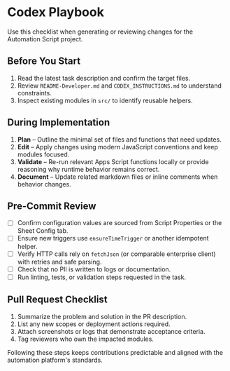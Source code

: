 # Codex Playbook

Use this checklist when generating or reviewing changes for the Automation
Script project.

## Before You Start

1. Read the latest task description and confirm the target files.
2. Review `README-Developer.md` and `CODEX_INSTRUCTIONS.md` to understand
   constraints.
3. Inspect existing modules in `src/` to identify reusable helpers.

## During Implementation

1. **Plan** – Outline the minimal set of files and functions that need updates.
2. **Edit** – Apply changes using modern JavaScript conventions and keep
   modules focused.
3. **Validate** – Re-run relevant Apps Script functions locally or provide
   reasoning why runtime behavior remains correct.
4. **Document** – Update related markdown files or inline comments when
   behavior changes.

## Pre-Commit Review

- [ ] Confirm configuration values are sourced from Script Properties or the
  Sheet Config tab.
- [ ] Ensure new triggers use `ensureTimeTrigger` or another idempotent
  helper.
- [ ] Verify HTTP calls rely on `fetchJson` (or comparable enterprise client)
  with retries and safe parsing.
- [ ] Check that no PII is written to logs or documentation.
- [ ] Run linting, tests, or validation steps requested in the task.

## Pull Request Checklist

1. Summarize the problem and solution in the PR description.
2. List any new scopes or deployment actions required.
3. Attach screenshots or logs that demonstrate acceptance criteria.
4. Tag reviewers who own the impacted modules.

Following these steps keeps contributions predictable and aligned with the
automation platform's standards.
